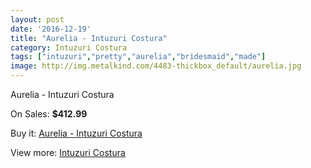 ```yaml
---
layout: post
date: '2016-12-19'
title: "Aurelia - Intuzuri Costura"
category: Intuzuri Costura
tags: ["intuzuri","pretty","aurelia","bridesmaid","made"]
image: http://img.metalkind.com/4483-thickbox_default/aurelia.jpg
---
```

Aurelia - Intuzuri Costura

On Sales: **$412.99**
<a href="https://www.metalkind.com/en/intuzuri-costura/2048-aurelia.html"><amp-img layout="responsive" width="600" height="600" src="//img.metalkind.com/4483-thickbox_default/aurelia.jpg" alt="Aurelia - Intuzuri Costura 0" /></a>
<a href="https://www.metalkind.com/en/intuzuri-costura/2048-aurelia.html"><amp-img layout="responsive" width="600" height="600" src="//img.metalkind.com/4484-thickbox_default/aurelia.jpg" alt="Aurelia - Intuzuri Costura 1" /></a>
<a href="https://www.metalkind.com/en/intuzuri-costura/2048-aurelia.html"><amp-img layout="responsive" width="600" height="600" src="//img.metalkind.com/4485-thickbox_default/aurelia.jpg" alt="Aurelia - Intuzuri Costura 2" /></a>

Buy it: [Aurelia - Intuzuri Costura](https://www.metalkind.com/en/intuzuri-costura/2048-aurelia.html "Aurelia - Intuzuri Costura")

View more: [Intuzuri Costura](https://www.metalkind.com/en/61-intuzuri-costura "Intuzuri Costura")